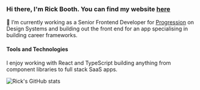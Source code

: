 ### Hi there, I'm Rick Booth. You can find my website [here](https://rickbooth.me)

🌱 I’m currently working as a Senior Frontend Developer for [Progression](https://progressionapp.com) on Design Systems and building out the front end for an app specialising in building career frameworks.

#### Tools and Technologies

I enjoy working with React and TypeScript building anything from component libraries to full stack SaaS apps.

![Rick's GitHub stats](https://github-readme-stats.vercel.app/api?username=rixcy&count_private=true&show_icons=true&theme=dracula)

<!--
**Rixcy/rixcy** is a ✨ _special_ ✨ repository because its `README.md` (this file) appears on your GitHub profile.

Here are some ideas to get you started:

- 🔭  I’m currently working on ...
- 🌱  I’m currently learning ...
- 👯  I’m looking to collaborate on ...
- 🤔  I’m looking for help with ...
- 💬  Ask me about ...
- 📫  How to reach me: ...
- 😄  Pronouns: ...
- ⚡  Fun fact: ...
-->
